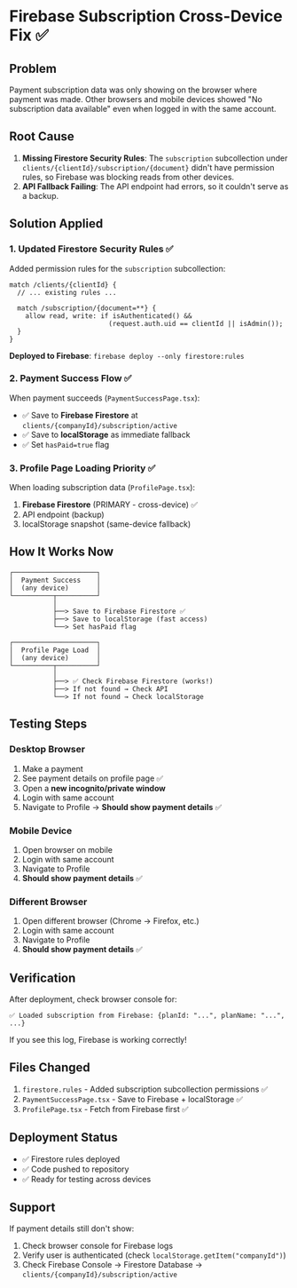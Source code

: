 # Firebase Subscription Cross-Device Fix ✅

## Problem

Payment subscription data was only showing on the browser where payment was made. Other browsers and mobile devices showed "No subscription data available" even when logged in with the same account.

## Root Cause

1. **Missing Firestore Security Rules**: The `subscription` subcollection under `clients/{clientId}/subscription/{document}` didn't have permission rules, so Firebase was blocking reads from other devices.
2. **API Fallback Failing**: The API endpoint had errors, so it couldn't serve as a backup.

## Solution Applied

### 1. Updated Firestore Security Rules ✅

Added permission rules for the `subscription` subcollection:

```firestore
match /clients/{clientId} {
  // ... existing rules ...

  match /subscription/{document=**} {
    allow read, write: if isAuthenticated() &&
                         (request.auth.uid == clientId || isAdmin());
  }
}
```

**Deployed to Firebase**: `firebase deploy --only firestore:rules`

### 2. Payment Success Flow ✅

When payment succeeds (`PaymentSuccessPage.tsx`):

- ✅ Save to **Firebase Firestore** at `clients/{companyId}/subscription/active`
- ✅ Save to **localStorage** as immediate fallback
- ✅ Set `hasPaid=true` flag

### 3. Profile Page Loading Priority ✅

When loading subscription data (`ProfilePage.tsx`):

1. **Firebase Firestore** (PRIMARY - cross-device) ✅
2. API endpoint (backup)
3. localStorage snapshot (same-device fallback)

## How It Works Now

```
┌─────────────────────┐
│  Payment Success    │
│  (any device)       │
└──────────┬──────────┘
           │
           ├──> Save to Firebase Firestore ✅
           ├──> Save to localStorage (fast access)
           └──> Set hasPaid flag

┌─────────────────────┐
│  Profile Page Load  │
│  (any device)       │
└──────────┬──────────┘
           │
           ├──> ✅ Check Firebase Firestore (works!)
           ├──> If not found → Check API
           └──> If not found → Check localStorage
```

## Testing Steps

### Desktop Browser

1. Make a payment
2. See payment details on profile page ✅
3. Open a **new incognito/private window**
4. Login with same account
5. Navigate to Profile → **Should show payment details** ✅

### Mobile Device

1. Open browser on mobile
2. Login with same account
3. Navigate to Profile
4. **Should show payment details** ✅

### Different Browser

1. Open different browser (Chrome → Firefox, etc.)
2. Login with same account
3. Navigate to Profile
4. **Should show payment details** ✅

## Verification

After deployment, check browser console for:

```
✅ Loaded subscription from Firebase: {planId: "...", planName: "...", ...}
```

If you see this log, Firebase is working correctly!

## Files Changed

1. `firestore.rules` - Added subscription subcollection permissions ✅
2. `PaymentSuccessPage.tsx` - Save to Firebase + localStorage ✅
3. `ProfilePage.tsx` - Fetch from Firebase first ✅

## Deployment Status

- ✅ Firestore rules deployed
- ✅ Code pushed to repository
- ✅ Ready for testing across devices

## Support

If payment details still don't show:

1. Check browser console for Firebase logs
2. Verify user is authenticated (check `localStorage.getItem("companyId")`)
3. Check Firebase Console → Firestore Database → `clients/{companyId}/subscription/active`
